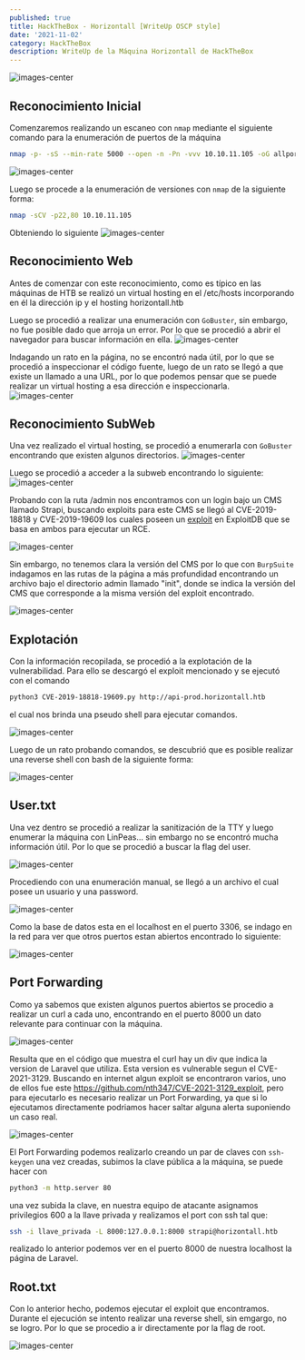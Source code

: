 ```yaml
---
published: true
title: HackTheBox - Horizontall [WriteUp OSCP style]
date: '2021-11-02'
category: HackTheBox
description: WriteUp de la Máquina Horizontall de HackTheBox
---
```


![images-center](/assets/images/Horizontall_HTB/info.PNG)

## Reconocimiento Inicial 
Comenzaremos realizando un escaneo con ```nmap``` mediante el siguiente comando para la enumeración de puertos de la máquina

```bash
nmap -p- -sS --min-rate 5000 --open -n -Pn -vvv 10.10.11.105 -oG allports
```
![images-center](/assets/images/Horizontall_HTB/nmap-portscan.PNG)

Luego se procede a la enumeración de versiones con ```nmap``` de la siguiente forma:
```bash
nmap -sCV -p22,80 10.10.11.105
```
Obteniendo lo siguiente
![images-center](/assets/images/Horizontall_HTB/nmap-verscan.PNG)

## Reconocimiento Web
Antes de comenzar con este reconocimiento, como es típico en las máquinas de HTB se realizó un virtual hosting en el /etc/hosts incorporando en él la dirección ip y el hosting horizontall.htb

Luego se procedió a realizar una enumeración con ```GoBuster```, sin embargo, no fue posible dado que arroja un error. Por lo que se procedió a abrir el navegador para buscar información en ella.
![images-center](/assets/images/Horizontall_HTB/web-web_inicial.PNG)

Indagando un rato en la página, no se encontró nada útil, por lo que se procedió a inspeccionar el código fuente, luego de un rato se llegó a que existe un llamado a una URL, por lo que podemos pensar que se puede realizar un virtual hosting a esa dirección e inspeccionarla.
![images-center](/assets/images/Horizontall_HTB/web-web_script_sub_domain.PNG)

## Reconocimiento SubWeb
Una vez realizado el virtual hosting, se procedió a enumerarla con ```GoBuster``` encontrando que existen algunos directorios.
![images-center](/assets/images/Horizontall_HTB/gobuster-subdomain.PNG)

Luego se procedió a acceder a la subweb encontrando lo siguiente:
![images-center](/assets/images/Horizontall_HTB/subweb-inicial.PNG)

Probando con la ruta /admin nos encontramos con un login bajo un CMS llamado Strapi, buscando exploits para este CMS se llegó al CVE-2019-18818 y CVE-2019-19609 los cuales poseen un [exploit](https://www.exploit-db.com/exploits/50239) en ExploitDB que se basa en ambos para ejecutar un RCE.

![images-center](/assets/images/Horizontall_HTB/exploit-CVE-2019-18818-19609.PNG)

Sin embargo, no tenemos clara la versión del CMS por lo que con ```BurpSuite``` indagamos en las rutas de la página a más profundidad encontrando un archivo bajo el directorio admin llamado "init", donde se indica la versión del CMS que corresponde a la misma versión del exploit encontrado.

![images-center](/assets/images/Horizontall_HTB/burp-admin_init.PNG)

## Explotación

Con la información recopilada, se procedió a la explotación de la vulnerabilidad. Para ello se descargó el exploit mencionado y se ejecutó con el comando
```bash
python3 CVE-2019-18818-19609.py http://api-prod.horizontall.htb
```
el cual nos brinda una pseudo shell para ejecutar comandos.

![images-center](/assets/images/Horizontall_HTB/exploits-ejecucion.PNG)

Luego de un rato probando comandos, se descubrió que es posible realizar una reverse shell con bash de la siguiente forma:

![images-center](/assets/images/Horizontall_HTB/exploit-revshell.PNG)

## User.txt

Una vez dentro se procedió a realizar la sanitización de la TTY y luego enumerar la máquina con LinPeas... sin embargo no se encontró mucha información útil. Por lo que se procedió a buscar la flag del user.

![images-center](/assets/images/Horizontall_HTB/user-find_flag_user.PNG)

Procediendo con una enumeración manual, se llegó a un archivo el cual posee un usuario y una password.

![images-center](/assets/images/Horizontall_HTB/user-BD_Creds.PNG)

Como la base de datos esta en el localhost en el puerto 3306, se indago en la red para ver que otros puertos estan abiertos encontrado lo siguiente:

![images-center](/assets/images/Horizontall_HTB/user-puertos.PNG)

## Port Forwarding

Como ya sabemos que existen algunos puertos abiertos se procedio a realizar un curl a cada uno, encontrando en el puerto 8000 un dato relevante para continuar con la máquina.

![images-center](/assets/images/Horizontall_HTB/user-curl_localhost8000.PNG)

Resulta que en el código que muestra el curl hay un div que indica la version de Laravel que utiliza. Esta version es vulnerable segun el CVE-2021-3129. Buscando en internet algun exploit se encontraron varios, uno de ellos fue este https://github.com/nth347/CVE-2021-3129_exploit, pero para ejecutarlo es necesario realizar un Port Forwarding, ya que si lo ejecutamos directamente podriamos hacer saltar alguna alerta suponiendo un caso real.

![images-center](/assets/images/Horizontall_HTB/exploit-CVE-2021-3129.PNG)

El Port Forwarding podemos realizarlo creando un par de claves con ```ssh-keygen``` una vez creadas, subimos la clave pública a la máquina, se puede hacer con 
```bash
python3 -m http.server 80
```
una vez subida la clave, en nuestra equipo de atacante asignamos privilegios 600 a la llave privada y realizamos el port con ssh tal que:
```bash
ssh -i llave_privada -L 8000:127.0.0.1:8000 strapi@horizontall.htb
```
realizado lo anterior podemos ver en el puerto 8000 de nuestra localhost la página de Laravel.

## Root.txt

Con lo anterior hecho, podemos ejecutar el exploit que encontramos. Durante el ejecución se intento realizar una reverse shell, sin emgargo, no se logro. Por lo que se procedio a ir directamente por la flag de root.

![images-center](/assets/images/Horizontall_HTB/root_flag.PNG)



